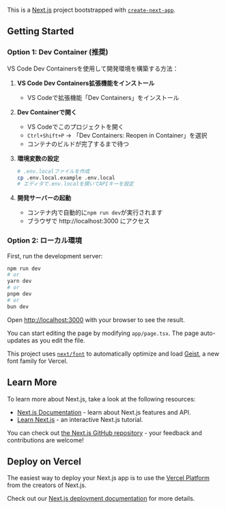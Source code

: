 This is a [Next.js](https://nextjs.org) project bootstrapped with [`create-next-app`](https://nextjs.org/docs/app/api-reference/cli/create-next-app).

## Getting Started

### Option 1: Dev Container (推奨)

VS Code Dev Containersを使用して開発環境を構築する方法：

1. **VS Code Dev Containers拡張機能をインストール**
   - VS Codeで拡張機能「Dev Containers」をインストール

2. **Dev Containerで開く**
   - VS Codeでこのプロジェクトを開く
   - `Ctrl+Shift+P` → 「Dev Containers: Reopen in Container」を選択
   - コンテナのビルドが完了するまで待つ

3. **環境変数の設定**
   ```bash
   # .env.localファイルを作成
   cp .env.local.example .env.local
   # エディタで.env.localを開いてAPIキーを設定
   ```

4. **開発サーバーの起動**
   - コンテナ内で自動的に`npm run dev`が実行されます
   - ブラウザで http://localhost:3000 にアクセス

### Option 2: ローカル環境

First, run the development server:

```bash
npm run dev
# or
yarn dev
# or
pnpm dev
# or
bun dev
```

Open [http://localhost:3000](http://localhost:3000) with your browser to see the result.

You can start editing the page by modifying `app/page.tsx`. The page auto-updates as you edit the file.

This project uses [`next/font`](https://nextjs.org/docs/app/building-your-application/optimizing/fonts) to automatically optimize and load [Geist](https://vercel.com/font), a new font family for Vercel.

## Learn More

To learn more about Next.js, take a look at the following resources:

- [Next.js Documentation](https://nextjs.org/docs) - learn about Next.js features and API.
- [Learn Next.js](https://nextjs.org/learn) - an interactive Next.js tutorial.

You can check out [the Next.js GitHub repository](https://github.com/vercel/next.js) - your feedback and contributions are welcome!

## Deploy on Vercel

The easiest way to deploy your Next.js app is to use the [Vercel Platform](https://vercel.com/new?utm_medium=default-template&filter=next.js&utm_source=create-next-app&utm_campaign=create-next-app-readme) from the creators of Next.js.

Check out our [Next.js deployment documentation](https://nextjs.org/docs/app/building-your-application/deploying) for more details.

